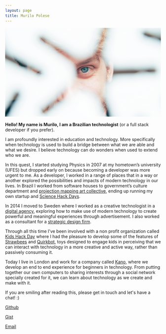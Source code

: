 ```yaml
---
layout: page
title: Murilo Polese
---
```


![](/assets/murilopolese.jpg)

**Hello! My name is Murilo, I am a Brazilian technologist** (or a full stack developer if you prefer).

I am profoundly interested in education and technology. More specifically when technology is used to build a bridge between what we are able and what we desire. I believe technology can do wonders when used to extend who we are.

In this quest, I started studying Physics in 2007 at my hometown’s university (UFES) but dropped early on because becoming a developer was more urgent to me. As a developer, I worked in a range of places that in a way or another explored the possibilities and impacts of modern technology in our lives. In Brazil I worked from software houses to government’s culture department and [projection mapping art collective](https://www.youtube.com/watch?v=Cp4usRl-nSg), ending up running my own startup and [Science Hack Days](http://sciencehackday.org/ambassador/).

In 2014 I moved to Sweden where I worked as a creative technologist in a [digital agency](https://oakwood.se/), exploring how to make use of modern technology to create powerful and meaningful experiences through advertisement. I also worked as a consultant for a [strategic design firm](https://www.designit.com/).

Through all this time I’ve been involved with a non profit organization called [Kids Hack Day](http://www.kidshackday.com/) where I had the pleasure to develop some of the features of [Strawbees](https://strawbees.com/) and [Quirkbot](https://www.quirkbot.com/), toys designed to engage kids in perceiving that we can interact with technology in a more creative and active way, rather than passively consuming it.

Today I live in London and work for a company called [Kano](https://kano.me/), where we develop an end to end experience for beginners in technology. From putting together our own computers to sharing interests through a social network specially created for it, we can learn about technology as we create and make with it.

If you are smiling after reading this, please get in touch and let's have a chat! :)

[Github](https://github.com/murilopolese)

[Gist](https://gist.github.com/murilopolese)

[Email](maito:murilopolese+dotcom@gmail.com)
